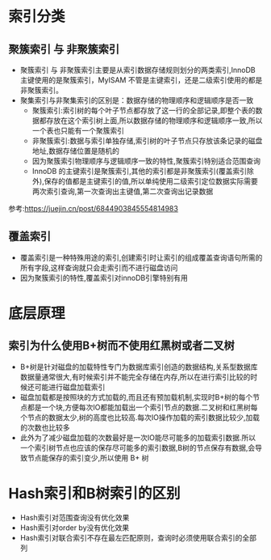 # 索引分类
## 聚簇索引 与 非聚簇索引
+ 聚簇索引 与 非聚簇索引主要是从索引数据存储规则划分的两类索引,InnoDB 主键使用的是聚簇索引，MyISAM 不管是主键索引，还是二级索引使用的都是非聚簇索引。
+ 聚集索引与非聚集索引的区别是：数据存储的物理顺序和逻辑顺序是否一致
  - 聚簇索引:索引树的每个叶子节点都存放了这一行的全部记录,即整个表的数据都存放在这个索引树上面,所以数据存储的物理顺序和逻辑顺序一致,所以一个表也只能有一个聚簇索引
  - 非聚簇索引:数据与索引单独存储,索引树的叶子节点只存放该条记录的磁盘地址,数据存储位置是随机的
  - 因为聚簇索引物理顺序与逻辑顺序一致的特性,聚簇索引特别适合范围查询
  - InnoDB 的主键索引是聚簇索引,其他的索引都是非聚簇索引(覆盖索引除外),保存的值都是主键索引的值,所以单纯使用二级索引定位数据实际需要两次索引查询,第一次查询出主键值,第二次查询出记录数据

参考:https://juejin.cn/post/6844903845554814983

## 覆盖索引
+ 覆盖索引是一种特殊用途的索引,创建索引时让索引的组成覆盖查询语句所需的所有字段,这样查询就只会走索引而不进行磁盘访问
+ 因为聚簇索引的特性,覆盖索引对innoDB引擎特别有用


# 底层原理
## 索引为什么使用B+树而不使用红黑树或者二叉树
+ B+树是针对磁盘的加载特性专门为数据库索引创造的数据结构,关系型数据库数据量通常很大,有时候索引并不能完全存储在内存,所以在进行索引比较的时候还可能进行磁盘加载索引
+ 磁盘加载都是按照块的方式加载的,而且还有预加载机制,实现时B+树的每个节点都是一个块,方便每次IO都能加载出一个索引节点的数据.二叉树和红黑树每个节点的数据太少,树的高度也比较高.每次IO操作加载的索引数据比较少,加载的次数也比较多
+ 此外为了减少磁盘加载的次数最好是一次IO能尽可能多的加载索引数据.所以一个索引树节点也应该的保存尽可能多的索引数据,B树的节点保存有数据,会导致节点能保存的索引变少,所以使用 B+ 树

# Hash索引和B树索引的区别
+ Hash索引对范围查询没有优化效果
+ Hash索引对order by没有优化效果
+ Hash索引对联合索引不存在最左匹配原则，查询时必须使用联合索引的全部列 